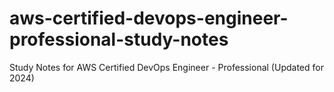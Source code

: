 # aws-certified-devops-engineer-professional-study-notes
Study Notes for AWS Certified DevOps Engineer - Professional (Updated for 2024)
